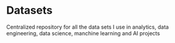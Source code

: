 # Datasets

Centralized repository for all the data sets I use in analytics, data engineering, data science, manchine learning and AI projects
